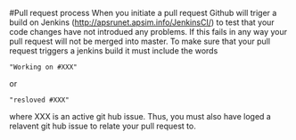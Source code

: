 #Pull request process
When you initiate a pull request Github will triger a build on Jenkins (http://apsrunet.apsim.info/JenkinsCI/) to test that your code changes have not introdued any problems.  If this fails in any way your pull request will not be merged into master.  To make sure that your pull request triggers a jenkins build it must include the words

	"Working on #XXX"
or 

	"resloved #XXX"
    
where XXX is an active git hub issue.  Thus, you must also have loged a relavent git hub issue to relate your pull request to.